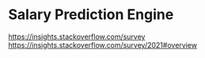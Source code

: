 # Salary Prediction Engine
https://insights.stackoverflow.com/survey
https://insights.stackoverflow.com/survey/2021#overview
